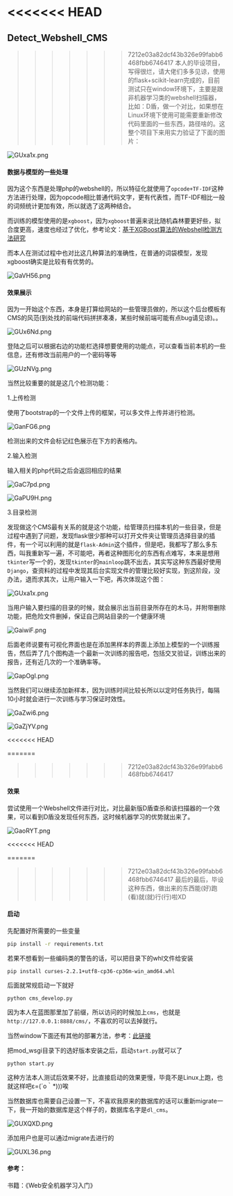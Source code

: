 <<<<<<< HEAD
=======
## Detect_Webshell_CMS

>>>>>>> 7212e03a82dcf43b326e99fabb6468fbb6746417
本人的毕设项目，写得很烂，请大佬们多多见谅，使用的flask+scikit-learn完成的，目前测试只在window环境下，主要是跟非机器学习类的webshell扫描器，比如：D盾，做一个对比，如果想在Linux环境下使用可能需要重新修改代码里面的一些东西，路径啥的。这整个项目下来用实力验证了下面的图片：

![GUxa1x.png](https://s1.ax1x.com/2020/04/03/GUxa1x.png)

#### 数据与模型的一些处理

因为这个东西是处理php的webshell的，所以特征化就使用了`opcode+TF-IDF`这种方法进行处理，因为opcode相比普通代码文字，更有代表性，而TF-IDF相比一般的词频统计更加有效，所以就选了这两种结合。

而训练的模型使用的是`xgboost`，因为`xgboost`普遍来说比随机森林要更好些，拟合度更高，速度也经过了优化，参考论文：[基于XGBoost算法的Webshell检测方法研究](http://kns.cnki.net/kcms/detail/detail.aspx?DBCode=CJFQ&FileName=JSJA2018S1082&DBName=CJFDLAST2018&v=MzI3NTdMM0pMejdCYjdHNEg5bXZybzlOWm9RSUJYMU55aEJtNms0SVRBbVhyaGN5RnJDVVI3cWZZK1pzRnk3blU=)

而本人在测试过程中也对比这几种算法的准确性，在普通的词袋模型，发现xgboost确实是比较有有优势的。

![GaVH56.png](https://s1.ax1x.com/2020/04/03/GaVH56.png)



#### 效果展示

因为一开始这个东西，本身是打算给网站的一些管理员做的，所以这个后台模板有CMS的风范(到处找的前端代码拼拼凑凑，某些时候前端可能有点bug请见谅)。。

![GUx6Nd.png](https://s1.ax1x.com/2020/04/03/GUx6Nd.png)

登陆之后可以根据右边的功能栏选择想要使用的功能点，可以查看当前本机的一些信息，还有修改当前用户的一个密码等等

![GUzNVg.png](https://s1.ax1x.com/2020/04/03/GUzNVg.png)

当然比较重要的就是这几个检测功能：

1.上传检测

使用了bootstrap的一个文件上传的框架，可以多文件上传并进行检测。

![GanFG6.png](https://s1.ax1x.com/2020/04/03/GanFG6.png)

检测出来的文件会标记红色展示在下方的表格内。

2.输入检测

输入相关的php代码之后会返回相应的结果

![GaC7pd.png](https://s1.ax1x.com/2020/04/03/GaC7pd.png)

![GaPU9H.png](https://s1.ax1x.com/2020/04/03/GaPU9H.png)

3.目录检测

发现做这个CMS最有关系的就是这个功能，给管理员扫描本机的一些目录，但是过程中遇到了问题，发现flask很少那种可以打开文件夹让管理员选择目录的插件，有一个可以利用的就是`flask-Admin`这个插件，但是吧，我都写了那么多东西，叫我重新写一遍，不可能吧，再者这种图形化的东西有点难写，本来是想用`tkinter`写一个的，发现`tkinter`的`mainloop`跳不出去，其实写这种东西最好使用`Django`，查资料的过程中发现其后台实现文件的管理比较好实现，到这阶段，没办法，退而求其次，让用户输入一下吧，再次体现这个图：

![GUxa1x.png](https://s1.ax1x.com/2020/04/03/GUxa1x.png)

当用户输入要扫描的目录的时候，就会展示出当前目录所存在的木马，并附带删除功能，把危险文件删掉，保证自己网站目录的一个健康环境

![GaiwiF.png](https://s1.ax1x.com/2020/04/03/GaiwiF.png)

后面老师说要有可视化界面也是在添加黑样本的界面上添加上模型的一个训练报告，然后弄了几个图构造一个最新一次训练的报告吧，包括交叉验证，训练出来的报告，还有近几次的一个准确率等。

![GapOgI.png](https://s1.ax1x.com/2020/04/03/GapOgI.png)

当然我们可以继续添加新样本，因为训练时间比较长所以以定时任务执行，每隔10小时就会进行一次训练与学习保证时效性。

![GaZwi6.png](https://s1.ax1x.com/2020/04/03/GaZwi6.png)

![GaZjYV.png](https://s1.ax1x.com/2020/04/03/GaZjYV.png)


<<<<<<< HEAD

=======
>>>>>>> 7212e03a82dcf43b326e99fabb6468fbb6746417
#### 效果

尝试使用一个Webshell文件进行对比，对比最新版D盾查杀和该扫描器的一个效果，可以看到D盾没发现任何东西，这时候机器学习的优势就出来了。

![GaoRYT.png](https://s1.ax1x.com/2020/04/03/GaoRYT.png)

<<<<<<< HEAD


=======
>>>>>>> 7212e03a82dcf43b326e99fabb6468fbb6746417
最后的最后，毕设这种东西，做出来的东西能(好)跑(看)就(就)行(行)啦XD



#### 启动

先配置好所需要的一些变量

```bash
pip install -r requirements.txt
```

若果不想看到一些编码类的警告的话，可以把目录下的whl文件给安装

```
pip install curses-2.2.1+utf8-cp36-cp36m-win_amd64.whl
```

后面就常规启动一下就好

```
python cms_develop.py
```

因为本人在蓝图那里加了前缀，所以访问的时候加上`cms`，也就是`http://127.0.0.1:8888/cms/`，不喜欢的可以去掉就行。

当然window下面还有其他的部署方法，参考：[此链接](https://blog.csdn.net/u010501845/article/details/80878553)

把mod_wsgi目录下的选好版本安装之后，启动`start.py`就可以了

```
python start.py
```

这种方法本人测试后效果不好，比直接启动的效果更慢，毕竟不是Linux上跑，也就这样吧ε=(´ο｀*)))唉

当然数据库也需要自己设置一下，不喜欢我原来的数据库的话可以重新migrate一下，我一开始的数据库是这个样子的，数据库名字是`dl_cms`。

![GUXQXD.png](https://s1.ax1x.com/2020/04/03/GUXQXD.png)

添加用户也是可以通过migrate去进行的

![GUXL36.png](https://s1.ax1x.com/2020/04/03/GUXL36.png)

#### 参考：

书籍：《Web安全机器学习入门》

